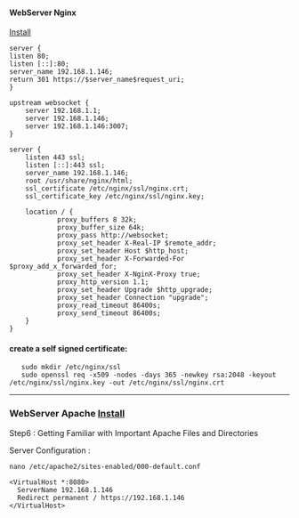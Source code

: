 #### WebServer Nginx
[Install](https://www.digitalocean.com/community/tutorials/how-to-install-nginx-on-debian-10)

```
server {
listen 80;
listen [::]:80;
server_name 192.168.1.146;
return 301 https://$server_name$request_uri;
}

upstream websocket {
    server 192.168.1.1;
    server 192.168.1.146;
    server 192.168.1.146:3007;
}

server {
    listen 443 ssl;
    listen [::]:443 ssl;
    server_name 192.168.1.146;
    root /usr/share/nginx/html;
    ssl_certificate /etc/nginx/ssl/nginx.crt;
    ssl_certificate_key /etc/nginx/ssl/nginx.key;    

    location / {
            proxy_buffers 8 32k;
            proxy_buffer_size 64k;
            proxy_pass http://websocket;
            proxy_set_header X-Real-IP $remote_addr;
            proxy_set_header Host $http_host;
            proxy_set_header X-Forwarded-For $proxy_add_x_forwarded_for;
            proxy_set_header X-NginX-Proxy true;
            proxy_http_version 1.1;
            proxy_set_header Upgrade $http_upgrade;
            proxy_set_header Connection "upgrade";
            proxy_read_timeout 86400s;
            proxy_send_timeout 86400s;
    }
}

```
#### create a self signed certificate:
```
   sudo mkdir /etc/nginx/ssl
   sudo openssl req -x509 -nodes -days 365 -newkey rsa:2048 -keyout /etc/nginx/ssl/nginx.key -out /etc/nginx/ssl/nginx.crt
```

---


### WebServer Apache [Install](https://www.digitalocean.com/community/tutorials/how-to-install-the-apache-web-server-on-debian-11)
Step6 : Getting Familiar with Important Apache Files and Directories

Server Configuration :
```
nano /etc/apache2/sites-enabled/000-default.conf 
```
```
<VirtualHost *:8080>
  ServerName 192.168.1.146
  Redirect permanent / https://192.168.1.146
</VirtualHost>
```
